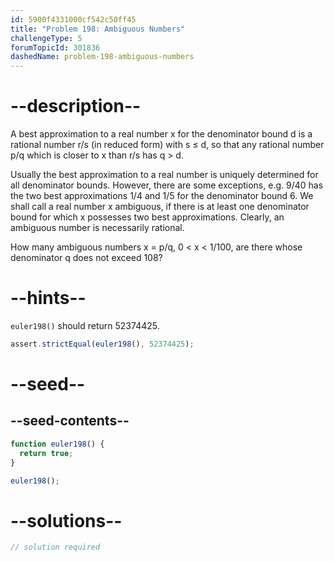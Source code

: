 ```yaml
---
id: 5900f4331000cf542c50ff45
title: "Problem 198: Ambiguous Numbers"
challengeType: 5
forumTopicId: 301836
dashedName: problem-198-ambiguous-numbers
---
```


# --description--

A best approximation to a real number x for the denominator bound d is a rational number r/s (in reduced form) with s ≤ d, so that any rational number p/q which is closer to x than r/s has q > d.

Usually the best approximation to a real number is uniquely determined for all denominator bounds. However, there are some exceptions, e.g. 9/40 has the two best approximations 1/4 and 1/5 for the denominator bound 6. We shall call a real number x ambiguous, if there is at least one denominator bound for which x possesses two best approximations. Clearly, an ambiguous number is necessarily rational.

How many ambiguous numbers x = p/q, 0 &lt; x &lt; 1/100, are there whose denominator q does not exceed 108?

# --hints--

`euler198()` should return 52374425.

```js
assert.strictEqual(euler198(), 52374425);
```

# --seed--

## --seed-contents--

```js
function euler198() {
  return true;
}

euler198();
```

# --solutions--

```js
// solution required
```
